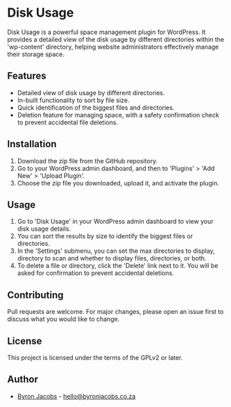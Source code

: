 # Disk Usage

Disk Usage is a powerful space management plugin for WordPress. It provides a detailed view of the disk usage by different directories within the 'wp-content' directory, helping website administrators effectively manage their storage space.

## Features

- Detailed view of disk usage by different directories.
- In-built functionality to sort by file size.
- Quick identification of the biggest files and directories.
- Deletion feature for managing space, with a safety confirmation check to prevent accidental file deletions.

## Installation

1. Download the zip file from the GitHub repository.
2. Go to your WordPress admin dashboard, and then to 'Plugins' > 'Add New' > 'Upload Plugin'.
3. Choose the zip file you downloaded, upload it, and activate the plugin.

## Usage

1. Go to 'Disk Usage' in your WordPress admin dashboard to view your disk usage details.
2. You can sort the results by size to identify the biggest files or directories.
3. In the 'Settings' submenu, you can set the max directories to display, directory to scan and whether to display files, directories, or both.
4. To delete a file or directory, click the 'Delete' link next to it. You will be asked for confirmation to prevent accidental deletions.

## Contributing

Pull requests are welcome. For major changes, please open an issue first to discuss what you would like to change.

## License

This project is licensed under the terms of the GPLv2 or later.

## Author

- [Byron Jacobs](https://byronjacobs.co.za) - hello@byronjacobs.co.za

